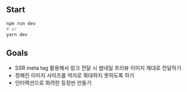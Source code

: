 ## Start
```bash
npm run dev
# or
yarn dev
```

## Goals
- SSR meta tag 활용해서 링크 전달 시 썸네일 프리뷰 이미지 제대로 전달하기
- 정해진 이미지 사이즈를 억지로 확대하지 못하도록 하기
- 인터랙션으로 화려한 등장씬 만들기